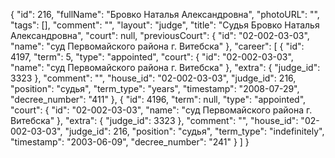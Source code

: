 {
    "id": 216,
    "fullName": "Бровко Наталья Александровна",
    "photoURL": "",
    "tags": [],
    "comment": "",
    "layout": "judge",
    "title": "Судья Бровко Наталья Александровна",
    "court": null,
    "previousCourt": {
        "id": "02-002-03-03",
        "name": "суд Первомайского района г. Витебска"
    },
    "career": [
        {
            "id": 4197,
            "term": 5,
            "type": "appointed",
            "court": {
                "id": "02-002-03-03",
                "name": "суд Первомайского района г. Витебска"
            },
            "extra": {
                "judge_id": 3323
            },
            "comment": "",
            "house_id": "02-002-03-03",
            "judge_id": 216,
            "position": "судья",
            "term_type": "years",
            "timestamp": "2008-07-29",
            "decree_number": "411"
        },
        {
            "id": 4196,
            "term": null,
            "type": "appointed",
            "court": {
                "id": "02-002-03-03",
                "name": "суд Первомайского района г. Витебска"
            },
            "extra": {
                "judge_id": 3323
            },
            "comment": "",
            "house_id": "02-002-03-03",
            "judge_id": 216,
            "position": "судья",
            "term_type": "indefinitely",
            "timestamp": "2003-06-09",
            "decree_number": "241"
        }
    ]
}